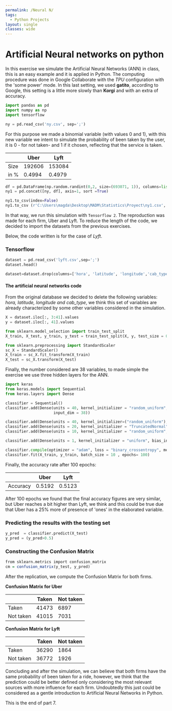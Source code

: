 ```yaml
---
permalink: /Neural N/
tags: 
  - Python Projects
layout: single
classes: wide
---
```


# Artificial Neural networks on python

In this exercise we simulate the Artificial Neural Networks (ANN) in class, this is an easy example and it is applied in Python. The computing procedure was done in Google Collaborate with the *TPU* configuration with the 'some power' mode. In this last setting, we used **gatito**, according to Google, this setting is a little more slowly than **Korgi** and with an extra of accuracy.


```python
import pandas as pd
import numpy as np
import tensorflow

ny = pd.read_csv('ny.csv', sep=';')
```
For this purpose we made a binomial variable (with values 0 and 1), with this new variable we intent to simulate the probability of been taken by the user, it is 0 - for not taken- and 1 if it chosen, reflecting that the service is taken. 

|    |Uber  |Lyft  |
|----|------|------|
|Size|192606|153084|
|in %|0.4994|0.4979|

```python
df = pd.DataFrame(np.random.randint(0,2, size=(693071, 1)), columns=list('H'))
ny1 = pd.concat([ny, df], axis=1, sort =True)

ny1.to_csv(index=False)
ny1.to_csv (r'C:\Users\magda\Desktop\MADM\Statistics\Proyect\ny1.csv', index = None, header=True) 
```
In that way, we run this simulation with `Tensorflow 2`. The reproduction was made for each firm, Uber and Lyft.
To reduce the length of the code, we decided to import the datasets from the previous exercises. 

Below, the code written is for the case of *Lyft*.

### Tensorflow 

```python
dataset = pd.read_csv('lyft.csv',sep=';')
dataset.head()

dataset=dataset.drop(columns=['hora', 'latitude', 'longitude','cab_type'])
```

#### The artificial neural networks code

From the original database we decided to delete the following variables: *hora, latitude, longitude and cab_type*, we think this set of variables are already characterized by some other variables considered in the simulation.  

```python
X = dataset.iloc[:, 3:41].values
y = dataset.iloc[:, 41].values

from sklearn.model_selection import train_test_split
X_train, X_test, y_train, y_test = train_test_split(X, y, test_size = 0.25, random_state = 0)

from sklearn.preprocessing import StandardScaler
sc_X = StandardScaler()
X_train = sc_X.fit_transform(X_train)
X_test = sc_X.transform(X_test)
```

Finally, the number considered are 38 variables, to made simple the exercise we use three hidden layers for the ANN.

```python
import keras
from keras.models import Sequential
from keras.layers import Dense
```
```python
classifier = Sequential()
classifier.add(Dense(units = 40, kernel_initializer = "random_uniform", bias_initializer='zeros', activation = "relu", 
                     input_dim = 38))

classifier.add(Dense(units = 40, kernel_initializer=("random_uniform"),  bias_initializer='zeros',  activation = "relu"))
classifier.add(Dense(units = 20, kernel_initializer = "TruncatedNormal", bias_initializer='zeros', activation = "relu"))
classifier.add(Dense(units = 10, kernel_initializer = "random_uniform",  bias_initializer='zeros', activation = "sigmoid"))

classifier.add(Dense(units = 1, kernel_initializer = "uniform", bias_initializer='zeros' ,activation = "sigmoid"))

classifier.compile(optimizer = "adam", loss = "binary_crossentropy", metrics = ["accuracy"])
classifier.fit(X_train, y_train, batch_size = 10 , epochs= 100)
```
Finally, the accuracy rate after 100 epochs:

|        |Uber  |Lyft  |
|--------|------|------|
|Accuracy|0.5192|0.5123|

After 100 epochs we found that the final accuracy figures are very similar, but Uber reaches a bit higher than Lyft, we think and this could be true due that Uber has a 25% more of presence of 'ones' in the elaborated variable.

### Predicting the results with the testing set

```python
y_pred  = classifier.predict(X_test)
y_pred = (y_pred>0.5)
```
### Constructing the Confusion Matrix

```r
from sklearn.metrics import confusion_matrix
cm = confusion_matrix(y_test, y_pred)
```

After the replication, we compute the Confusion Matrix for both firms.


**Confusion Matrix for Uber**

|         |Taken    |Not taken|
|---------|---------|---------|
|Taken    |  41473  |  6897   |
|Not taken|  41015  |  7031   |


**Confusion Matrix for Lyft**

|         |Taken   |Not taken|
|---------|--------|---------|
|Taken    | 36290  |  1864   |
|Not taken| 36772  |  1926   |


Concluding and after the simulation, we can believe that both firms have the same probability of been taken for a ride, however, we think that the prediction could be better defined only considering the most relevant sources with more influence for each firm. Undoubtedly this just could be considered as a gentle introduction to Artificial Neural Networks in Python.


This is the end of part 7.




